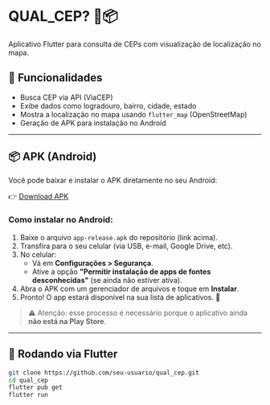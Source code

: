 # QUAL_CEP? 🏡📦

Aplicativo Flutter para consulta de CEPs com visualização de localização no mapa.

## 📱 Funcionalidades

- Busca CEP via API (ViaCEP)
- Exibe dados como logradouro, bairro, cidade, estado
- Mostra a localização no mapa usando `flutter_map` (OpenStreetMap)
- Geração de APK para instalação no Android

---

## 📦 APK (Android)

Você pode baixar e instalar o APK diretamente no seu Android:

👉 [Download APK](https://github.com/DamiaoNetto/qual_cep/raw/main/release-apk/app-release.apk)


### Como instalar no Android:

1. Baixe o arquivo `app-release.apk` do repositório (link acima).
2. Transfira para o seu celular (via USB, e-mail, Google Drive, etc).
3. No celular:
   - Vá em **Configurações > Segurança**.
   - Ative a opção **"Permitir instalação de apps de fontes desconhecidas"** (se ainda não estiver ativa).
4. Abra o APK com um gerenciador de arquivos e toque em **Instalar**.
5. Pronto! O app estará disponível na sua lista de aplicativos. 🎉

> ⚠️ Atenção: esse processo é necessário porque o aplicativo ainda **não está na Play Store**.

---

## 🚀 Rodando via Flutter

```bash
git clone https://github.com/seu-usuario/qual_cep.git
cd qual_cep
flutter pub get
flutter run